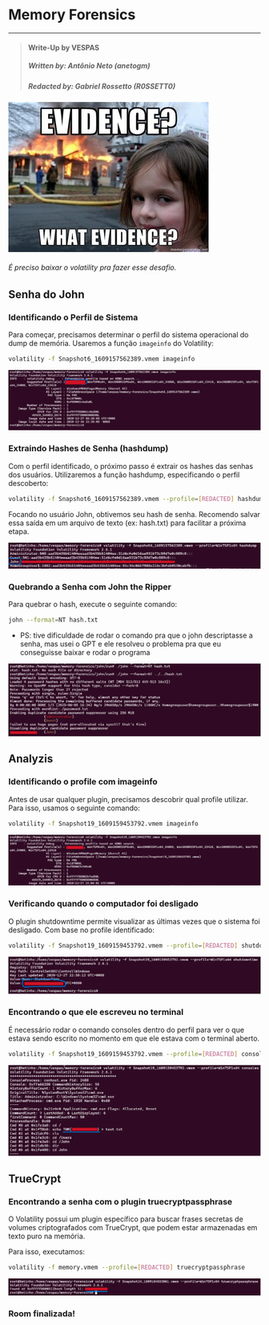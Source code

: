 # Memory Forensics

---

>#### Write-Up by VESPAS 
>##### ***Written by:*** Antônio Neto (anetogm)
>##### ***Redacted by:*** Gabriel Rossetto (R0SSETT0)

_![Imagem](imagens/memforensics.jpg)_

###### É preciso baixar o volatility pra fazer esse desafio.

## Senha do John
### Identificando o Perfil de Sistema
Para começar, precisamos determinar o perfil do sistema operacional do dump de memória. Usaremos a função `imageinfo` do Volatility:
```bash
volatility -f Snapshot6_1609157562389.vmem imageinfo
```
*![foto-imageinfo](imagens/problema1/imageinfo.png)*

### Extraindo Hashes de Senha (hashdump)
Com o perfil identificado, o próximo passo é extrair os hashes das senhas dos usuários. Utilizaremos a função hashdump, especificando o perfil descoberto:
```bash
volatility -f Snapshot6_1609157562389.vmem --profile=[REDACTED] hashdump
```
Focando no usuário John, obtivemos seu hash de senha. Recomendo salvar essa saída em um arquivo de texto (ex: hash.txt) para facilitar a próxima etapa.

*![foto-imageinfo](imagens/problema1/john-hashdump.png)*

### Quebrando a Senha com John the Ripper
Para quebrar o hash, execute o seguinte comando:
```bash
john --format=NT hash.txt
```
- PS: tive dificuldade de rodar o comando pra que o john descriptasse a senha, mas usei o GPT e ele resolveu o problema pra que eu conseguisse baixar e rodar o programa

*![foto-imageinfo](imagens/problema1/senha.png)*

## Analyzis
### Identificando o profile com imageinfo
Antes de usar qualquer plugin, precisamos descobrir qual profile utilizar. Para isso, usamos o seguinte comando:
```bash
volatility -f Snapshot19_1609159453792.vmem imageinfo
```
*![foto-imageinfo](imagens/problema2/imageinfo.png)*

### Verificando quando o computador foi desligado
O plugin shutdowntime permite visualizar as últimas vezes que o sistema foi desligado. Com base no profile identificado:
```bash
volatility -f Snapshot19_1609159453792.vmem --profile=[REDACTED] shutdowntime 
```
*![foto-imageinfo](imagens/problema2/shutdowntime.png)*

### Encontrando o que ele escreveu no terminal
É necessário rodar o comando consoles dentro do perfil para ver o que estava sendo escrito no momento em que ele estava com o terminal aberto.
```bash
volatility -f Snapshot19_1609159453792.vmem --profile=[REDACTED] consoles
```
*![foto-imageinfo](imagens/problema2/flag.png)*

## TrueCrypt
### Encontrando a senha com o plugin truecryptpassphrase
O Volatility possui um plugin específico para buscar frases secretas de volumes criptografados com TrueCrypt, que podem estar armazenadas em texto puro na memória.

Para isso, executamos:
```bash
volatility -f memory.vmem --profile=[REDACTED] truecryptpassphrase
```
*![foto-imageinfo](imagens/problema3/senha.png)*

### Room finalizada!